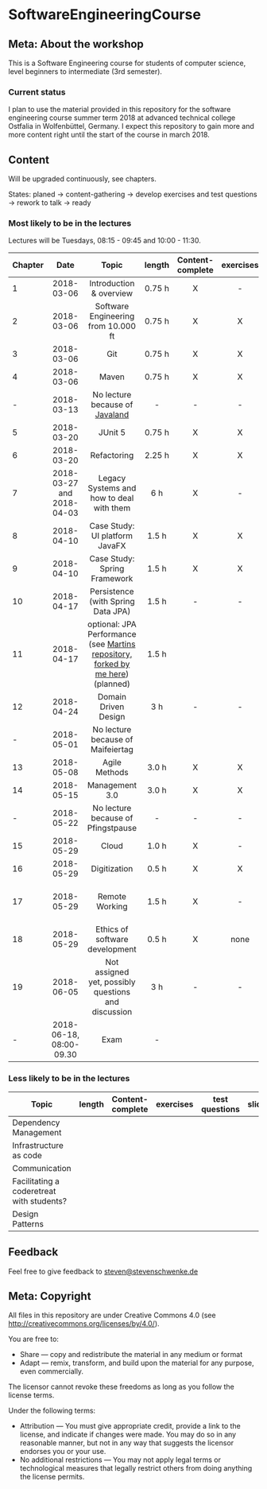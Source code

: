 # SoftwareEngineeringCourse

## Meta: About the workshop
This is a Software Engineering course for students of computer science, level beginners to intermediate (3rd semester). 


### Current status
I plan to use the material provided in this repository for the software engineering course summer term 2018 at advanced technical college Ostfalia in Wolfenbüttel, Germany. I expect this repository to gain more and more content right until the start of the course in march 2018.

## Content
Will be upgraded continuously, see chapters.

States: planed -> content-gathering -> develop exercises and test questions -> rework to talk -> ready 

### Most likely to be in the lectures

Lectures will be Tuesdays, 08:15 - 09:45 and 10:00 - 11:30.

| Chapter | Date | Topic | length | Content-complete|exercises|test questions|slides|notes|
|---|:---:|:---:|:---:|:---:|:---:|:---:|:---:|:---:|
|1|2018-03-06| Introduction & overview | 0.75 h | X|-|-|X|-|
|2|2018-03-06| Software Engineering from 10.000 ft| 0.75 h | X|X|-|X|-|
|3|2018-03-06| Git | 0.75  h | X | X | - | X | - |
|4|2018-03-06| Maven | 0.75  h | X | X | - | X | - |
|-|2018-03-13| No lecture because of [Javaland](javaland.eu/)|-|-|-|-|-|-|
|5|2018-03-20| JUnit 5 | 0.75  h | X | X | - | X | - |
|6|2018-03-20| Refactoring | 2.25 h | X | X | - | X | - |
|7|2018-03-27 and 2018-04-03| Legacy Systems and how to deal with them | 6 h | X |-|-|X|see [Awesome Java Code Workshop](https://github.com/stevenschwenke/WritingAwesomeJavaCodeWorkshop)|
|8|2018-04-10| Case Study: UI platform JavaFX | 1.5 h | X | X | X | X | - |
|9|2018-04-10| Case Study: Spring Framework | 1.5 h| X | X | - | X |see [Spring Workshop](https://github.com/stevenschwenke/SpringWorkshop)|
|10|2018-04-17| Persistence (with Spring Data JPA) | 1.5 h|- |-|-|-|see [Spring Workshop](https://github.com/stevenschwenke/SpringWorkshop)|
|11|2018-04-17| optional: JPA Performance (see [Martins repository, forked by me here](https://github.com/stevenschwenke/jpa-performance)) (planned) | 1.5 h|  |||||
|12|2018-04-24| Domain Driven Design | 3 h |-|-|-|-| Speaker: [Oliver Milke](http://oliver-milke.de) |
|-|2018-05-01| No lecture because of Maifeiertag | |  |||||
|13|2018-05-08| Agile Methods | 3.0 h |X |X|-|X|-|
|14|2018-05-15| Management 3.0 | 3.0 h |X|X|-|X|-|
|-|2018-05-22| No lecture because of Pfingstpause |-|-|-|-|-||
|15|2018-05-29| Cloud | 1.0 h |X|-|-|-||
|16|2018-05-29| Digitization | 0.5 h |X|X|-|X||
|17|2018-05-29| Remote Working |1.5 h|X|-|-|X|see [Remote Working Workshop](https://github.com/msg-DAVID-GmbH/RemoteWorking)|
|18|2018-05-29| Ethics of software development | 0.5 h | X | none | - | X | - |
|19|2018-06-05| Not assigned yet, possibly questions and discussion | 3 h | - | - | - | - | - |
|-|2018-06-18, 08:00-09.30| Exam | - |  |||||

### Less likely to be in the lectures
| Topic | length | Content-complete|exercises|test questions|slides|
|---|:---:|:---:|:---:|:---:|:---:|
| Dependency Management |  |  ||||
| Infrastructure as code |  |  ||||
| Communication |  |  ||||
| Facilitating a coderetreat with students? |  |  ||||
| Design Patterns |  |  ||||

## Feedback
Feel free to give feedback to steven@stevenschwenke.de

## Meta: Copyright
All files in this repository are under Creative Commons 4.0 (see http://creativecommons.org/licenses/by/4.0/). 

You are free to:

- Share — copy and redistribute the material in any medium or format
- Adapt — remix, transform, and build upon the material for any purpose, even commercially.

The licensor cannot revoke these freedoms as long as you follow the license terms.

Under the following terms:

- Attribution — You must give appropriate credit, provide a link to the license, and indicate if changes were made. You may do so in any reasonable manner, but not in any way that suggests the licensor endorses you or your use.
- No additional restrictions — You may not apply legal terms or technological measures that legally restrict others from doing anything the license permits.
